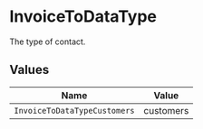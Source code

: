 # InvoiceToDataType

The type of contact.


## Values

| Name                         | Value                        |
| ---------------------------- | ---------------------------- |
| `InvoiceToDataTypeCustomers` | customers                    |